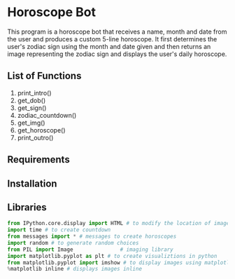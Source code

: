 # Horoscope Bot
This program is a horoscope bot that receives a name, month and date from the user and produces a custom 5-line horoscope. It first determines the user's zodiac sign using the month and date given and then returns an image representing the zodiac sign and displays the user's daily horoscope. 

## List of Functions

1. print_intro()
2. get_dob()
3. get_sign()
4. zodiac_countdown()
5. get_img()
6. get_horoscope()
7. print_outro()

## Requirements

## Installation

## Libraries

```python
from IPython.core.display import HTML # to modify the location of images
import time # to create countdown
from messages import * # messages to create horoscopes
import random # to generate random choices
from PIL import Image               # imaging library
import matplotlib.pyplot as plt # to create visualiztions in python
from matplotlib.pyplot import imshow # to display images using matplotlib
%matplotlib inline # displays images inline
```
